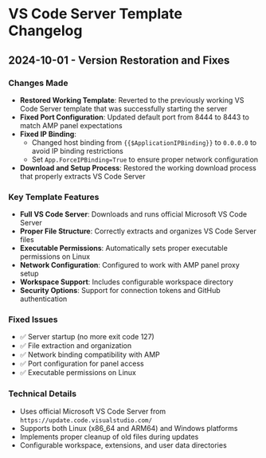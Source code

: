 # VS Code Server Template Changelog

## 2024-10-01 - Version Restoration and Fixes

### Changes Made
- **Restored Working Template**: Reverted to the previously working VS Code Server template that was successfully starting the server
- **Fixed Port Configuration**: Updated default port from 8444 to 8443 to match AMP panel expectations
- **Fixed IP Binding**: 
  - Changed host binding from `{{$ApplicationIPBinding}}` to `0.0.0.0` to avoid IP binding restrictions
  - Set `App.ForceIPBinding=True` to ensure proper network configuration
- **Download and Setup Process**: Restored the working download process that properly extracts VS Code Server

### Key Template Features
- **Full VS Code Server**: Downloads and runs official Microsoft VS Code Server
- **Proper File Structure**: Correctly extracts and organizes VS Code Server files
- **Executable Permissions**: Automatically sets proper executable permissions on Linux
- **Network Configuration**: Configured to work with AMP panel proxy setup
- **Workspace Support**: Includes configurable workspace directory
- **Security Options**: Support for connection tokens and GitHub authentication

### Fixed Issues
- ✅ Server startup (no more exit code 127)
- ✅ File extraction and organization
- ✅ Network binding compatibility with AMP
- ✅ Port configuration for panel access
- ✅ Executable permissions on Linux

### Technical Details
- Uses official Microsoft VS Code Server from `https://update.code.visualstudio.com/`
- Supports both Linux (x86_64 and ARM64) and Windows platforms
- Implements proper cleanup of old files during updates
- Configurable workspace, extensions, and user data directories